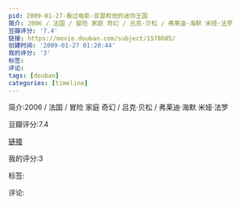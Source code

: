 ```yaml
---
pid: 2009-01-27-看过电影-亚瑟和他的迷你王国
简介: 2006 / 法国 / 冒险 家庭 奇幻 / 吕克·贝松 / 弗莱迪·海默 米娅·法罗
豆瓣评分: '7.4'
链接: https://movie.douban.com/subject/1578685/
创建时间: '2009-01-27 01:20:44'
我的评分: '3'
标签:
评论:
tags: [douban]
categories: [timeline]
---
```

简介:2006 / 法国 / 冒险 家庭 奇幻 / 吕克·贝松 / 弗莱迪·海默 米娅·法罗

豆瓣评分:7.4

[链接](https://movie.douban.com/subject/1578685/)

我的评分:3

标签:

评论:

